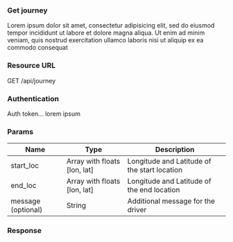 
### Get journey

Lorem ipsum dolor sit amet, consectetur adipisicing elit, sed do eiusmod tempor incididunt ut labore et dolore magna aliqua. Ut enim ad minim veniam, quis nostrud exercitation ullamco laboris nisi ut aliquip ex ea commodo consequat

### Resource URL

GET /api/journey

### Authentication

Auth token... lorem ipsum

### Params

| Name | Type | Description |
| --- | --- | --- |
| start_loc | Array with floats [lon, lat] | Longitude and Latitude of the start location |
| end_loc | Array with floats [lon, lat] | Longitude and Latitude of the end location |
| message (optional) | String | Additional message for the driver |

### Response
